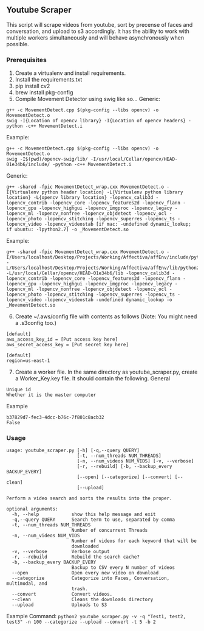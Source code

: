 ## Youtube Scraper
This script will scrape videos from youtube, sort by precense of faces and conversation, and upload to s3 accordingly. It has the ability to work with multiple workers simultaneously and will behave asynchronously when possible.

### Prerequisites
1. Create a virtualenv and install requirements.
2. Install the requirements.txt
3. pip install cv2
4. brew install pkg-config
5. Compile Movement Detector using swig like so...
Generic:
```
g++ -c MovementDetect.cpp $(pkg-config --libs opencv) -o MovementDetect.o
swig -I{Location of opencv library} -I{Location of opencv headers} -python -c++ MovementDetect.i
```
Example:
```
g++ -c MovementDetect.cpp $(pkg-config --libs opencv) -o MovementDetect.o
swig -I$(pwd)/opencv-swig/lib/ -I/usr/local/Cellar/opencv/HEAD-01e34b6/include/ -python -c++ MovementDetect.i
```
Generic:
```
g++ -shared -fpic MovementDetect_wrap.cxx MovementDetect.o -I{Virtualenv python header location} -L{Virtualenv python library location} -L{opencv library location} -lopencv_calib3d -lopencv_contrib -lopencv_core -lopencv_features2d -lopencv_flann -lopencv_gpu -lopencv_highgui -lopencv_imgproc -lopencv_legacy -lopencv_ml -lopencv_nonfree -lopencv_objdetect -lopencv_ocl -lopencv_photo -lopencv_stitching -lopencv_superres -lopencv_ts -lopencv_video -lopencv_videostab [if mac: -undefined dynamic_lookup; if ubuntu: -lpython2.7] -o _MovementDetect.so
```
Example:
```
g++ -shared -fpic MovementDetect_wrap.cxx MovementDetect.o -I/Users/localhost/Desktop/Projects/Working/Affectiva/affEnv/include/python2.7 -L/Users/localhost/Desktop/Projects/Working/Affectiva/affEnv/lib/python2.7 -L/usr/local/Cellar/opencv/HEAD-01e34b6/lib -lopencv_calib3d -lopencv_contrib -lopencv_core -lopencv_features2d -lopencv_flann -lopencv_gpu -lopencv_highgui -lopencv_imgproc -lopencv_legacy -lopencv_ml -lopencv_nonfree -lopencv_objdetect -lopencv_ocl -lopencv_photo -lopencv_stitching -lopencv_superres -lopencv_ts -lopencv_video -lopencv_videostab -undefined dynamic_lookup -o _MovementDetect.so
```
6. Create ~/.aws/config file with contents as follows (Note: You might need a .s3config too.)
```
[default]
aws_access_key_id = [Put access key here]
aws_secret_access_key = [Put secret key here]

[default]
region=us-east-1
```
7. Create a worker file. In the same directory as youtube_scraper.py, create a Worker_Key.key file.
It should contain the following.
General
```
Unique id
Whether it is the master computer
```
Example
```
b37829d7-fec3-4dcc-b76c-7f801c8acb32
False
```
### Usage
```
usage: youtube_scraper.py [-h] [-q,--query QUERY]
                          [-t, --num_threads NUM_THREADS]
                          [-n, --num_videos NUM_VIDS] [-v, --verbose]
                          [-r, --rebuild] [-b, --backup_every BACKUP_EVERY]
                          [--open] [--categorize] [--convert] [--clean]
                          [--upload]

Perform a video search and sorts the results into the proper.

optional arguments:
  -h, --help            show this help message and exit
  -q,--query QUERY      Search term to use, separated by comma
  -t, --num_threads NUM_THREADS
                        Number of concurrent Threads
  -n, --num_videos NUM_VIDS
                        Number of videos for each keyword that will be
                        downloaded
  -v, --verbose         Verbose output
  -r, --rebuild         Rebuild the search cache?
  -b, --backup_every BACKUP_EVERY
                        Backup to CSV every N number of videos
  --open                Open every new video on download
  --categorize          Categorize into Faces, Conversation, multimodal, and
                        trash.
  --convert             Convert videos.
  --clean               Cleans the downloads directory
  --upload              Uploads to S3
```
Example Command:
```python2 youtube_scraper.py -v -q "Test1, test2, test3" -n 100 --categorize --upload --convert -t 5 -b 2```
